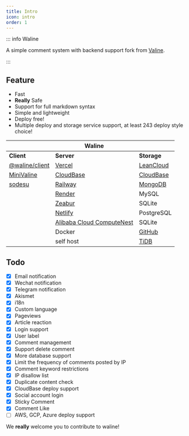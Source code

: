 ```yaml
---
title: Intro
icon: intro
order: 1
---
```


::: info Waline

A simple comment system with backend support fork from [Valine](https://valine.js.org).

:::

<!-- more -->

## Feature

- Fast
- **Really** Safe
- Support for full markdown syntax
- Simple and lightweight
- Deploy free!
- Multiple deploy and storage service support, at least 243 deploy style choice!

|                                                 | Waline                              |                                    |
| ----------------------------------------------- | ----------------------------------- | ---------------------------------- |
| **Client**                                      | **Server**                          | **Storage**                        |
| [@waline/client](https://waline.js.org)         | [Vercel](https://vercel.com)        | [LeanCloud](https://leancloud.app) |
| [MiniValine](https://minivaline.js.org/)        | [CloudBase](https://cloudbase.net/) | [CloudBase](https://cloudbase.net) |
| [sodesu](https://github.com/BeiyanYunyi/sodesu) | [Railway](https://railway.app)      | [MongoDB](https://mongodb.com)     |
|                                                 | [Render](https://render.com)        | MySQL                              |
|                                                 | [Zeabur](https://zeabur.com)        | SQLite                             |
|                                                 | [Netlify](https://netlify.com)      | PostgreSQL                         |
|                                                 | [Alibaba Cloud ComputeNest](https://computenest.console.aliyun.com) | SQLite       |
|                                                 | Docker                              | [GitHub](https://github.com)       |
|                                                 | self host                           | [TiDB](https://tidbcloud.com/)     |

## Todo

- [x] Email notification
- [x] Wechat notification
- [x] Telegram notification
- [x] Akismet
- [x] i18n
- [x] Custom language
- [x] Pageviews
- [x] Article reaction
- [x] Login support
- [x] User label
- [x] Comment management
- [x] Support delete comment
- [x] More database support
- [x] Limit the frequency of comments posted by IP
- [x] Comment keyword restrictions
- [x] IP disallow list
- [x] Duplicate content check
- [x] CloudBase deploy support
- [x] Social account login
- [x] Sticky Comment
- [x] Comment Like
- [ ] AWS, GCP, Azure deploy support

We **really** welcome you to contribute to waline!
